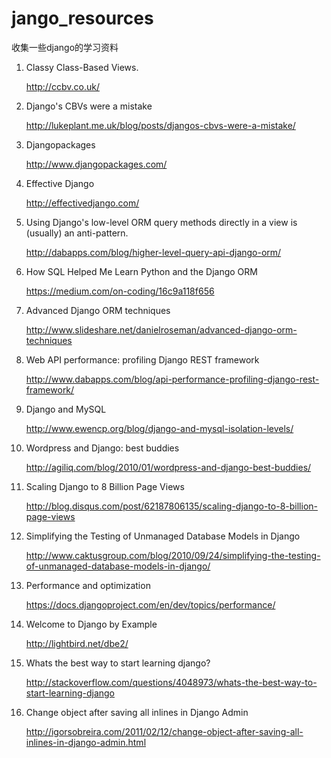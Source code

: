 jango_resources
================

收集一些django的学习资料

1. Classy Class-Based Views.
	
	http://ccbv.co.uk/

2. Django's CBVs were a mistake 

	http://lukeplant.me.uk/blog/posts/djangos-cbvs-were-a-mistake/

3. Djangopackages

	http://www.djangopackages.com/

4. Effective Django

	http://effectivedjango.com/

5. Using Django's low-level ORM query methods directly in a view is (usually) an anti-pattern.
	
	http://dabapps.com/blog/higher-level-query-api-django-orm/

6. How SQL Helped Me Learn Python and the Django ORM

	https://medium.com/on-coding/16c9a118f656

7. Advanced Django ORM techniques

	http://www.slideshare.net/danielroseman/advanced-django-orm-techniques

8. Web API performance: profiling Django REST framework

	http://www.dabapps.com/blog/api-performance-profiling-django-rest-framework/

9. Django and MySQL

	http://www.ewencp.org/blog/django-and-mysql-isolation-levels/

10. Wordpress and Django: best buddies

	http://agiliq.com/blog/2010/01/wordpress-and-django-best-buddies/

11. Scaling Django to 8 Billion Page Views

	http://blog.disqus.com/post/62187806135/scaling-django-to-8-billion-page-views

12. Simplifying the Testing of Unmanaged Database Models in Django

	http://www.caktusgroup.com/blog/2010/09/24/simplifying-the-testing-of-unmanaged-database-models-in-django/

13. Performance and optimization

	https://docs.djangoproject.com/en/dev/topics/performance/

14. Welcome to Django by Example

	http://lightbird.net/dbe2/

15. Whats the best way to start learning django?

	http://stackoverflow.com/questions/4048973/whats-the-best-way-to-start-learning-django

16. Change object after saving all inlines in Django Admin

	http://igorsobreira.com/2011/02/12/change-object-after-saving-all-inlines-in-django-admin.html
